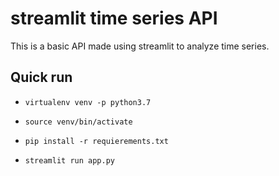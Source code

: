 # streamlit time series API

This is a basic API made using streamlit to analyze time series.

## Quick run

- ```virtualenv venv -p python3.7```

- ```source venv/bin/activate```

- ```pip install -r requierements.txt```

- ```streamlit run app.py```